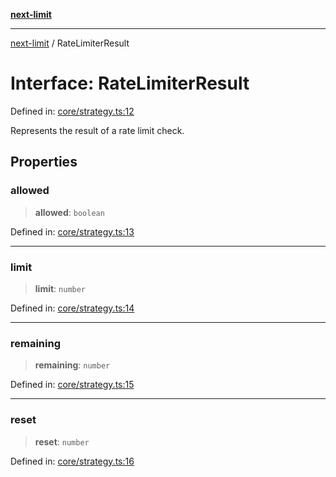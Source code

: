 [**next-limit**](../README.md)

***

[next-limit](../README.md) / RateLimiterResult

# Interface: RateLimiterResult

Defined in: [core/strategy.ts:12](https://github.com/saoudi-h/next-limit/blob/e55bcaec4bc22b5051fbf08bd667233196a14fd8/src/core/strategy.ts#L12)

Represents the result of a rate limit check.

## Properties

### allowed

> **allowed**: `boolean`

Defined in: [core/strategy.ts:13](https://github.com/saoudi-h/next-limit/blob/e55bcaec4bc22b5051fbf08bd667233196a14fd8/src/core/strategy.ts#L13)

***

### limit

> **limit**: `number`

Defined in: [core/strategy.ts:14](https://github.com/saoudi-h/next-limit/blob/e55bcaec4bc22b5051fbf08bd667233196a14fd8/src/core/strategy.ts#L14)

***

### remaining

> **remaining**: `number`

Defined in: [core/strategy.ts:15](https://github.com/saoudi-h/next-limit/blob/e55bcaec4bc22b5051fbf08bd667233196a14fd8/src/core/strategy.ts#L15)

***

### reset

> **reset**: `number`

Defined in: [core/strategy.ts:16](https://github.com/saoudi-h/next-limit/blob/e55bcaec4bc22b5051fbf08bd667233196a14fd8/src/core/strategy.ts#L16)
